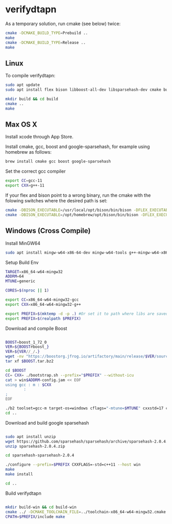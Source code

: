 # verifydtapn

As a temporary solution, run cmake (see below) twice:

``` bash 
cmake -DCMAKE_BUILD_TYPE=Prebuild ..
make
cmake -DCMAKE_BUILD_TYPE=Release ..
make
```

## Linux
To compile verifydtapn:

``` bash 
sudo apt update
sudo apt install flex bison libboost-all-dev libsparsehash-dev cmake build-essential

mkdir build && cd build
cmake ..
make
```

## Max OS X

Install xcode through App Store.

Install cmake, gcc, boost and google-sparsehash,
for example using homebrew as follows:

``` bash
brew install cmake gcc boost google-sparsehash 
```

Set the correct gcc compiler

``` bash
export CC=gcc-11
export CXX=g++-11
```

If your flex and bison point to a wrong binary, run the cmake
with the folowing switches where the desired path is set:

``` bash
cmake -DBISON_EXECUTABLE=/usr/local/opt/bison/bin/bison -DFLEX_EXECUTABLE=/usr/local/opt/flex/bin/flex ..
cmake -DBISON_EXECUTABLE=/opt/homebrew/opt/bison/bin/bison -DFLEX_EXECUTABLE=/opt/homebrew/opt/flex/bin/flex   ..
```

## Windows (Cross Compile)

Install MinGW64
``` bash
sudo apt install mingw-w64-x86-64-dev mingw-w64-tools g++-mingw-w64-x86-64
```


Setup Build Env
``` bash
TARGET=x86_64-w64-mingw32
ADDRM=64
MTUNE=generic

CORES=$(nproc || 1)

export CC=x86_64-w64-mingw32-gcc
export CXX=x86_64-w64-mingw32-g++

export PREFIX=$(mktemp -d -p .) #Or set it to path where libs are saved
export PREFIX=$(realpath $PREFIX)

```

Download and compile Boost 
``` bash

BOOST=boost_1_72_0
VER=${BOOST#boost_}
VER=${VER//_/.}
wget -nv "https://boostorg.jfrog.io/artifactory/main/release/$VER/source/$BOOST.tar.bz2"
tar xf $BOOST.tar.bz2

cd $BOOST
CC= CXX= ./bootstrap.sh --prefix="$PREFIX" --without-icu
cat > win$ADDRM-config.jam << EOF
using gcc : m : $CXX
        :
;
EOF

./b2 toolset=gcc-m target-os=windows cflags="-mtune=$MTUNE" cxxstd=17 cxxflags="-mtune=$MTUNE" address-model="$ADDRM" binary-format="pe" abi="ms" threading="multi" threadapi="win32" variant=release --user-config="win$ADDRM-config.jam" --prefix="$PREFIX" --without-mpi --without-python --without-coroutine --without-graph --without-graph_parallel --without-wave --without-context -sNO_BZIP2=1 -j$CORES install
cd ..
```

Download and build google sparsehash

``` bash

sudo apt install unzip
wget https://github.com/sparsehash/sparsehash/archive/sparsehash-2.0.4.zip
unzip sparsehash-2.0.4.zip

cd sparsehash-sparsehash-2.0.4

./configure --prefix=$PREFIX CXXFLAGS=-std=c++11 --host win
make
make install

cd ..
```

Build verifydtapn

``` bash

mkdir build-win && cd build-win
cmake ../ -DCMAKE_TOOLCHAIN_FILE=../toolchain-x86_64-w64-mingw32.cmake -DBOOST_ROOT=$PREFIX
CPATH=$PREFIX/include make

```
